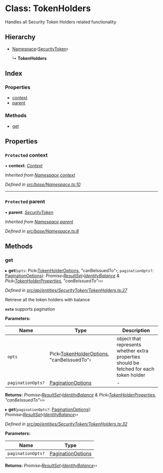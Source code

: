 # Class: TokenHolders

Handles all Security Token Holders related functionality

## Hierarchy

* [Namespace](base.namespace.md)‹[SecurityToken](api_entities_securitytoken.securitytoken.md)›

  ↳ **TokenHolders**

## Index

### Properties

* [context](api_entities_securitytoken.tokenholders.md#protected-context)
* [parent](api_entities_securitytoken.tokenholders.md#protected-parent)

### Methods

* [get](api_entities_securitytoken.tokenholders.md#get)

## Properties

### `Protected` context

• **context**: *[Context](context.context-1.md)*

*Inherited from [Namespace](base.namespace.md).[context](base.namespace.md#protected-context)*

*Defined in [src/base/Namespace.ts:10](https://github.com/PolymathNetwork/polymesh-sdk/blob/73feada/src/base/Namespace.ts#L10)*

___

### `Protected` parent

• **parent**: *[SecurityToken](api_entities_securitytoken.securitytoken.md)*

*Inherited from [Namespace](base.namespace.md).[parent](base.namespace.md#protected-parent)*

*Defined in [src/base/Namespace.ts:8](https://github.com/PolymathNetwork/polymesh-sdk/blob/73feada/src/base/Namespace.ts#L8)*

## Methods

###  get

▸ **get**(`opts`: Pick‹[TokenHolderOptions](../interfaces/api_entities_securitytoken.tokenholderoptions.md), "canBeIssuedTo"›, `paginationOpts?`: [PaginationOptions](../interfaces/types.paginationoptions.md)): *Promise‹[ResultSet](../interfaces/types.resultset.md)‹[IdentityBalance](../interfaces/api_entities_securitytoken.identitybalance.md) & Pick‹[TokenHolderProperties](../interfaces/api_entities_securitytoken.tokenholderproperties.md), "canBeIssuedTo"›››*

*Defined in [src/api/entities/SecurityToken/TokenHolders.ts:27](https://github.com/PolymathNetwork/polymesh-sdk/blob/73feada/src/api/entities/SecurityToken/TokenHolders.ts#L27)*

Retrieve all the token holders with balance

**`note`** supports pagination

**Parameters:**

Name | Type | Description |
------ | ------ | ------ |
`opts` | Pick‹[TokenHolderOptions](../interfaces/api_entities_securitytoken.tokenholderoptions.md), "canBeIssuedTo"› | object that represents whether extra properties should be fetched for each token holder  |
`paginationOpts?` | [PaginationOptions](../interfaces/types.paginationoptions.md) | - |

**Returns:** *Promise‹[ResultSet](../interfaces/types.resultset.md)‹[IdentityBalance](../interfaces/api_entities_securitytoken.identitybalance.md) & Pick‹[TokenHolderProperties](../interfaces/api_entities_securitytoken.tokenholderproperties.md), "canBeIssuedTo"›››*

▸ **get**(`paginationOpts?`: [PaginationOptions](../interfaces/types.paginationoptions.md)): *Promise‹[ResultSet](../interfaces/types.resultset.md)‹[IdentityBalance](../interfaces/api_entities_securitytoken.identitybalance.md)››*

*Defined in [src/api/entities/SecurityToken/TokenHolders.ts:32](https://github.com/PolymathNetwork/polymesh-sdk/blob/73feada/src/api/entities/SecurityToken/TokenHolders.ts#L32)*

**Parameters:**

Name | Type |
------ | ------ |
`paginationOpts?` | [PaginationOptions](../interfaces/types.paginationoptions.md) |

**Returns:** *Promise‹[ResultSet](../interfaces/types.resultset.md)‹[IdentityBalance](../interfaces/api_entities_securitytoken.identitybalance.md)››*
